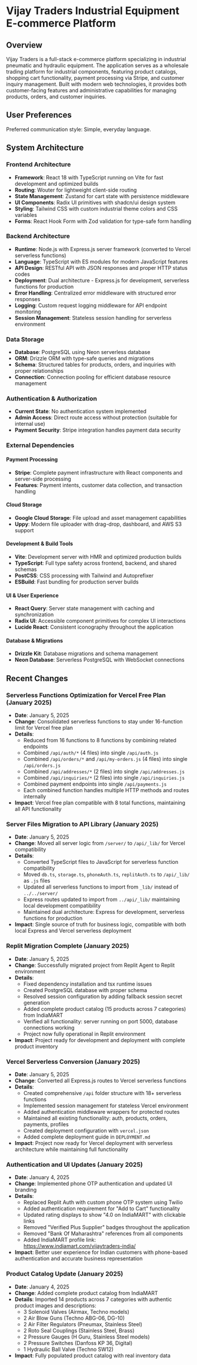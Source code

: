 # Vijay Traders Industrial Equipment E-commerce Platform

## Overview

Vijay Traders is a full-stack e-commerce platform specializing in industrial pneumatic and hydraulic equipment. The application serves as a wholesale trading platform for industrial components, featuring product catalogs, shopping cart functionality, payment processing via Stripe, and customer inquiry management. Built with modern web technologies, it provides both customer-facing features and administrative capabilities for managing products, orders, and customer inquiries.

## User Preferences

Preferred communication style: Simple, everyday language.

## System Architecture

### Frontend Architecture
- **Framework**: React 18 with TypeScript running on Vite for fast development and optimized builds
- **Routing**: Wouter for lightweight client-side routing
- **State Management**: Zustand for cart state with persistence middleware
- **UI Components**: Radix UI primitives with shadcn/ui design system
- **Styling**: Tailwind CSS with custom industrial theme colors and CSS variables
- **Forms**: React Hook Form with Zod validation for type-safe form handling

### Backend Architecture
- **Runtime**: Node.js with Express.js server framework (converted to Vercel serverless functions)
- **Language**: TypeScript with ES modules for modern JavaScript features
- **API Design**: RESTful API with JSON responses and proper HTTP status codes
- **Deployment**: Dual architecture - Express.js for development, serverless functions for production
- **Error Handling**: Centralized error middleware with structured error responses
- **Logging**: Custom request logging middleware for API endpoint monitoring
- **Session Management**: Stateless session handling for serverless environment

### Data Storage
- **Database**: PostgreSQL using Neon serverless database
- **ORM**: Drizzle ORM with type-safe queries and migrations
- **Schema**: Structured tables for products, orders, and inquiries with proper relationships
- **Connection**: Connection pooling for efficient database resource management

### Authentication & Authorization
- **Current State**: No authentication system implemented
- **Admin Access**: Direct route access without protection (suitable for internal use)
- **Payment Security**: Stripe integration handles payment data security

### External Dependencies

#### Payment Processing
- **Stripe**: Complete payment infrastructure with React components and server-side processing
- **Features**: Payment intents, customer data collection, and transaction handling

#### Cloud Storage
- **Google Cloud Storage**: File upload and asset management capabilities
- **Uppy**: Modern file uploader with drag-drop, dashboard, and AWS S3 support

#### Development & Build Tools
- **Vite**: Development server with HMR and optimized production builds
- **TypeScript**: Full type safety across frontend, backend, and shared schemas
- **PostCSS**: CSS processing with Tailwind and Autoprefixer
- **ESBuild**: Fast bundling for production server builds

#### UI & User Experience
- **React Query**: Server state management with caching and synchronization
- **Radix UI**: Accessible component primitives for complex UI interactions
- **Lucide React**: Consistent iconography throughout the application

#### Database & Migrations
- **Drizzle Kit**: Database migrations and schema management
- **Neon Database**: Serverless PostgreSQL with WebSocket connections

## Recent Changes

### Serverless Functions Optimization for Vercel Free Plan (January 2025)
- **Date**: January 5, 2025  
- **Change**: Consolidated serverless functions to stay under 16-function limit for Vercel free plan
- **Details**:
  - Reduced from 16 functions to 8 functions by combining related endpoints
  - Combined `/api/auth/*` (4 files) into single `/api/auth.js` 
  - Combined `/api/orders/*` and `/api/my-orders.js` (4 files) into single `/api/orders.js`
  - Combined `/api/addresses/*` (2 files) into single `/api/addresses.js`
  - Combined `/api/inquiries/*` (2 files) into single `/api/inquiries.js`
  - Combined payment endpoints into single `/api/payments.js`
  - Each combined function handles multiple HTTP methods and routes internally
- **Impact**: Vercel free plan compatible with 8 total functions, maintaining all API functionality

### Server Files Migration to API Library (January 2025)
- **Date**: January 5, 2025  
- **Change**: Moved all server logic from `/server/` to `/api/_lib/` for Vercel compatibility
- **Details**:
  - Converted TypeScript files to JavaScript for serverless function compatibility
  - Moved `db.ts`, `storage.ts`, `phoneAuth.ts`, `replitAuth.ts` to `/api/_lib/` as `.js` files
  - Updated all serverless functions to import from `_lib/` instead of `../../server/`
  - Express routes updated to import from `../api/_lib/` maintaining local development compatibility
  - Maintained dual architecture: Express for development, serverless functions for production
- **Impact**: Single source of truth for business logic, compatible with both local Express and Vercel serverless deployment

### Replit Migration Complete (January 2025)
- **Date**: January 5, 2025
- **Change**: Successfully migrated project from Replit Agent to Replit environment
- **Details**: 
  - Fixed dependency installation and tsx runtime issues
  - Created PostgreSQL database with proper schema
  - Resolved session configuration by adding fallback session secret generation
  - Added complete product catalog (15 products across 7 categories) from IndiaMART
  - Verified all functionality: server running on port 5000, database connections working
  - Project now fully operational in Replit environment
- **Impact**: Project ready for development and deployment with complete product inventory

### Vercel Serverless Conversion (January 2025)
- **Date**: January 5, 2025
- **Change**: Converted all Express.js routes to Vercel serverless functions
- **Details**: 
  - Created comprehensive `/api` folder structure with 18+ serverless functions
  - Implemented session management for stateless Vercel environment
  - Added authentication middleware wrappers for protected routes
  - Maintained all existing functionality: auth, products, orders, payments, profiles
  - Created deployment configuration with `vercel.json`
  - Added complete deployment guide in `DEPLOYMENT.md`
- **Impact**: Project now ready for Vercel deployment with serverless architecture while maintaining full functionality

### Authentication and UI Updates (January 2025)
- **Date**: January 4, 2025
- **Change**: Implemented phone OTP authentication and updated UI branding
- **Details**: 
  - Replaced Replit Auth with custom phone OTP system using Twilio
  - Added authentication requirement for "Add to Cart" functionality
  - Updated rating displays to show "4.0 on IndiaMART" with clickable links
  - Removed "Verified Plus Supplier" badges throughout the application
  - Removed "Bank Of Maharashtra" references from all components
  - Added IndiaMART profile link: https://www.indiamart.com/vijaytraders-india/
- **Impact**: Better user experience for Indian customers with phone-based authentication and accurate business representation

### Product Catalog Update (January 2025)
- **Date**: January 4, 2025
- **Change**: Added complete product catalog from IndiaMART
- **Details**: Imported 14 products across 7 categories with authentic product images and descriptions:
  - 3 Solenoid Valves (Airmax, Techno models)
  - 2 Air Blow Guns (Techno ABG-06, DG-10)
  - 2 Air Filter Regulators (Pneumax, Stainless Steel)
  - 2 Roto Seal Couplings (Stainless Steel, Brass)
  - 2 Pressure Gauges (H Guru, Stainless Steel models)
  - 2 Pressure Switches (Danfoss KP 36, Digital)
  - 1 Hydraulic Ball Valve (Techno SW12)
- **Impact**: Fully populated product catalog with real inventory data